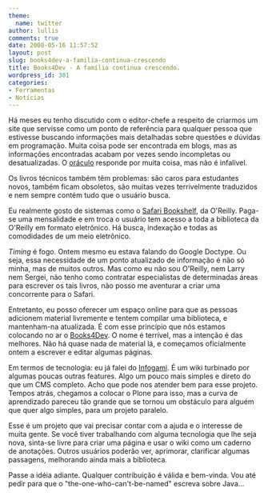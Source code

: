 ```yaml
---
theme:
  name: twitter
author: lullis
comments: true
date: 2008-05-16 11:57:52
layout: post
slug: books4dev-a-familia-continua-crescendo
title: Books4Dev - A família continua crescendo.
wordpress_id: 301
categories:
- Ferramentas
- Notícias
---
```


Há meses eu tenho discutido com o editor-chefe a respeito de criarmos um site que servisse como um ponto de referência para qualquer pessoa que estivesse buscando informações mais detalhadas sobre questões e dúvidas em programação. Muita coisa pode ser encontrada em blogs, mas as informações encontradas acabam por vezes sendo incompletas ou desatualizadas. O [oráculo](http://google.com) responde por muita coisa, mas não é infalível.

Os livros técnicos também têm problemas: são caros para estudantes novos, também ficam obsoletos, são muitas vezes terrivelmente traduzidos e nem sempre contém tudo que o usuário busca.

Eu realmente gosto de sistemas como o [Safari Bookshelf](http://safari.oreilly.com/), da O'Reilly. Paga-se uma mensalidade e em troca o usuário tem acesso a toda a biblioteca da O'Reilly em formato eletrônico. Há busca, indexação e todas as comodidades de um meio eletrônico.

_Timing_ é fogo.  Ontem mesmo eu estava falando do Google Doctype. Ou seja, essa necessidade de um ponto atualizado de informação é não só minha, mas de muitos outros. Mas como eu não sou O'Reilly, nem Larry nem Sergei, não tenho como contratar especialistas de determinadas áreas para escrever os tais livros, não posso me aventurar a criar uma concorrente para o Safari.

Entretanto, eu posso oferecer um espaço online para que as pessoas adicionem material livremente e tentem compilar uma biblioteca, e mantenham-na atualizada. É com esse princípio que nós estamos colocando no ar o [Books4Dev](http://books4dev.com). O nome é terrível, mas a intenção é das melhores. Não há quase nada de material lá, e começamos oficialmente ontem a escrever e editar algumas páginas.

Em termos de tecnologia: eu já falei do [Infogami](http://log4dev.com/2008/05/06/infogami/). É um wiki turbinado por algumas poucas outras features. Algo um pouco mais simples e direto do que um CMS completo. Acho que pode nos atender bem para esse projeto. Tempos atrás, chegamos a colocar o Plone para isso, mas a curva de aprendizado pareceu tão grande que se tornou um obstáculo para alguém que quer algo simples, para um projeto paralelo.

Esse é um projeto que vai precisar contar com a ajuda  e o interesse de muita gente. Se você tiver trabalhando com alguma tecnologia que lhe seja nova, sinta-se livre para criar uma página e usar o wiki como um caderno de anotações. Outros usuários poderão ver, aprimorar, clarificar algumas passagens, melhorando ainda mais a biblioteca.

Passe a idéia adiante.  Qualquer contribuição é válida e bem-vinda. Vou até pedir para que o "the-one-who-can't-be-named" escreva sobre Java...
